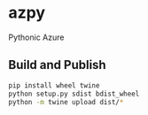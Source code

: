# azpy
Pythonic Azure


## Build and Publish

```bash
pip install wheel twine
python setup.py sdist bdist_wheel
python -m twine upload dist/*
```
